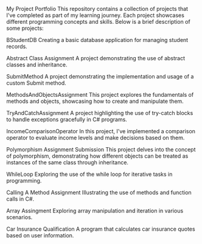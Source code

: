 My Project Portfolio
This repository contains a collection of projects that I've completed as part of my learning journey. Each project showcases different programming concepts and skills. Below is a brief description of some projects:

BStudentDB
Creating a basic database application for managing student records.

Abstract Class Assignment
A project demonstrating the use of abstract classes and inheritance.

SubmitMethod
A project demonstrating the implementation and usage of a custom Submit method.

MethodsAndObjectsAssignment
This project explores the fundamentals of methods and objects, showcasing how to create and manipulate them.

TryAndCatchAssignment
A project highlighting the use of try-catch blocks to handle exceptions gracefully in C# programs.

IncomeComparisonOperator
In this project, I've implemented a comparison operator to evaluate income levels and make decisions based on them.

Polymorphism Assignment Submission
This project delves into the concept of polymorphism, demonstrating how different objects can be treated as instances of the same class through inheritance.

WhileLoop
Exploring the use of the while loop for iterative tasks in programming.

Calling A Method Assignment
Illustrating the use of methods and function calls in C#.

Array Assingment
Exploring array manipulation and iteration in various scenarios.

Car Insurance Qualification
A program that calculates car insurance quotes based on user information.
